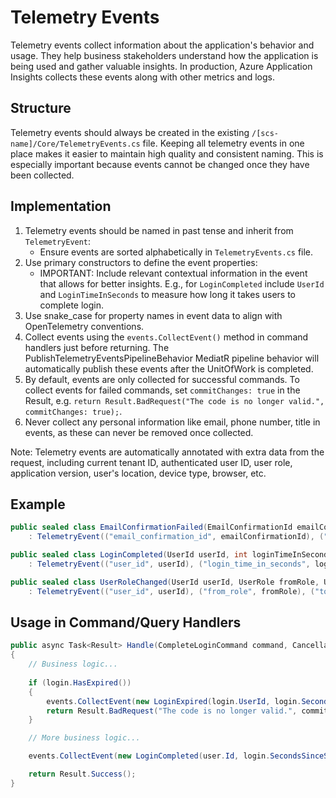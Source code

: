 # Telemetry Events

Telemetry events collect information about the application's behavior and usage. They help business stakeholders understand how the application is being used and gather valuable insights. In production, Azure Application Insights collects these events along with other metrics and logs.

## Structure

Telemetry events should always be created in the existing `/[scs-name]/Core/TelemetryEvents.cs` file. Keeping all telemetry events in one place makes it easier to maintain high quality and consistent naming. This is especially important because events cannot be changed once they have been collected.

## Implementation

1. Telemetry events should be named in past tense and inherit from `TelemetryEvent`:
   - Ensure events are sorted alphabetically in `TelemetryEvents.cs` file.
2. Use primary constructors to define the event properties:
   - IMPORTANT: Include relevant contextual information in the event that allows for better insights. E.g., for `LoginCompleted` include `UserId` and `LoginTimeInSeconds` to measure how long it takes users to complete login.
3. Use snake_case for property names in event data to align with OpenTelemetry conventions.
4. Collect events using the `events.CollectEvent()` method in command handlers just before returning. The PublishTelemetryEventsPipelineBehavior MediatR pipeline behavior will automatically publish these events after the UnitOfWork is completed.
5. By default, events are only collected for successful commands. To collect events for failed commands, set `commitChanges: true` in the Result, e.g. `return Result.BadRequest("The code is no longer valid.", commitChanges: true);`.
6. Never collect any personal information like email, phone number, title in events, as these can never be removed once collected.

Note: Telemetry events are automatically annotated with extra data from the request, including current tenant ID, authenticated user ID, user role, application version, user's location, device type, browser, etc.

## Example

```csharp
public sealed class EmailConfirmationFailed(EmailConfirmationId emailConfirmationId, EmailConfirmationType emailConfirmationType, int retryCount)
    : TelemetryEvent(("email_confirmation_id", emailConfirmationId), ("email_confirmation_type", emailConfirmationType), ("retry_count", retryCount));

public sealed class LoginCompleted(UserId userId, int loginTimeInSeconds)
    : TelemetryEvent(("user_id", userId), ("login_time_in_seconds", loginTimeInSeconds));

public sealed class UserRoleChanged(UserId userId, UserRole fromRole, UserRole toRole)
    : TelemetryEvent(("user_id", userId), ("from_role", fromRole), ("to_role", toRole));
```

## Usage in Command/Query Handlers

```csharp
public async Task<Result> Handle(CompleteLoginCommand command, CancellationToken cancellationToken)
{
    // Business logic...
    
    if (login.HasExpired())
    {
        events.CollectEvent(new LoginExpired(login.UserId, login.SecondsSinceStarted));
        return Result.BadRequest("The code is no longer valid.", commitChanges: true);
    }

    // More business logic...

    events.CollectEvent(new LoginCompleted(user.Id, login.SecondsSinceStarted));

    return Result.Success();
}
```
